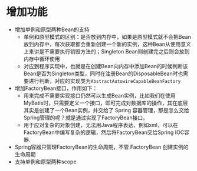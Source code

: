# 增加功能
- 增加单例和原型两种Bean的支持
  - 单例和原型模式的区别：是否放到内存中，如果是原型模式就不会把Bean放到内存中，每次获取都会重新创建一个新的实例，这种Bean从使用意义上来讲是不需要执行销毁方法的；Singleton Bean则创建完之后则会放到内存中循环使用
  - 对应到程序实现中，也就是在创建Bean向内存中添加Bean的时候判断该Bean是否为Singleton类型，同时在注册Bean的DisposableBean时也需要进行判断，对应的实现类为`AbstractAutowireCapableBeanFactory`
- 增加FactoryBean接口，作用如下：
  - 用来完成不需要实现接口仍然可以生成Bean实例，比如我们在使用MyBatis时，只需要定义一个接口，即可完成对数据库的操作，其在底层其实是创建了一个Bean实例，并交给了 Spring 容器管理，那是怎么交给Spring管理的呢？就是通过实现了FactoryBean接口。
  - 用于应对复杂的对象创建，无法用Java程序表达，例如xml，可以在FactoryBean中编写复杂的逻辑，然后将FactoryBean交给Spring IOC容器.
- Spring容器只管理FactoryBean的生命周期，不管 FactoryBean 创建实例的生命周期
- 支持单例和原型两种scope
